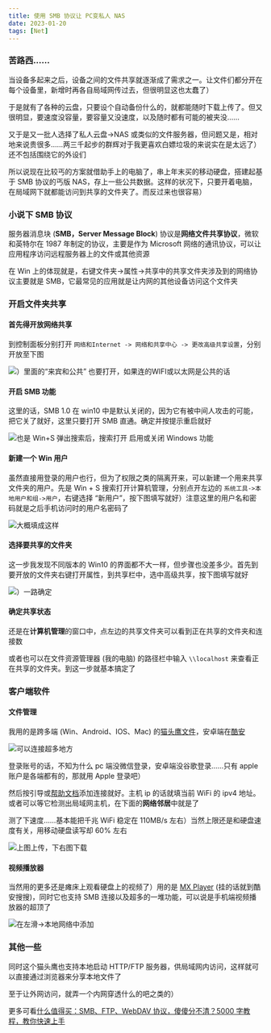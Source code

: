 ```yaml
---
title: 使用 SMB 协议让 PC变私人 NAS
date: 2023-01-20
tags: [Net]
---
```


### 苦路西……

当设备多起来之后，设备之间的文件共享就逐渐成了需求之一。让文件们都分开在每个设备里，新增时再各自局域网传过去，但很明显这也太蠢了）

于是就有了各种的云盘，只要设个自动备份什么的，就都能随时下载上传了。但又很明显，要速度没容量，要容量又没速度，以及随时都有可能的被夹没……

又于是又一批人选择了私人云盘->NAS 或类似的文件服务器，但问题又是，相对地来说贵很多……两三千起步的群辉对于我更喜欢白嫖垃圾的来说实在是太远了）还不包括围绕它的外设们

所以说现在比较丐的方案就借助手上的电脑了，串上年末买的移动硬盘，搭建起基于 SMB 协议的丐版 NAS，存上一些公共数据。这样的状况下，只要开着电脑，在局域网下就都能访问到共享的文件夹了。而反过来也很容易）

### 小说下 SMB 协议

服务器消息块 (**SMB，Server Message Block**) 协议是**网络文件共享协议**，微软和英特尔在 1987 年制定的协议，主要是作为 Microsoft 网络的通讯协议，可以让应用程序访问远程服务器上的文件或其他资源

在 Win 上的体现就是，右键文件夹->属性->共享中的共享文件夹涉及到的网络协议主要就是 SMB，它最常见的应用就是让内网的其他设备访问这个文件夹

### 开启文件夹共享

#### 首先得开放网络共享

到控制面板分别打开 `网络和Internet -> 网络和共享中心 -> 更改高级共享设置`，分别开放至下图

![）里面的“来宾和公共” 也要打开，如果连的WIFI或以太网是公共的话](https://p.chilfish.top/blog/SMB_openFound.webp)

#### 开启 SMB 功能

这里的话，SMB 1.0 在 win10 中是默认关闭的，因为它有被中间人攻击的可能，把它关了就好，这里只要打开 SMB 直通。确定并按提示重启就好

![也是 Win+S 弹出搜索后，搜索打开 启用或关闭 Windows 功能](https://p.chilfish.top/blog/SMB_openSMB.webp)

#### 新建一个 Win 用户

虽然直接用登录的用户也行，但为了权限之类的隔离开来，可以新建一个用来共享文件夹的用户。先是 Win + S 搜索打开计算机管理，分别点开左边的 `系统工具->本地用户和组->用户`，右键选择 “新用户”，按下图填写就好）注意这里的用户名和密码就是之后手机访问时的用户名密码了

![大概填成这样](https://p.chilfish.top/blog/SMB_PConfig.webp)

#### 选择要共享的文件夹

这一步我发现不同版本的 Win10 的界面都不大一样，但步骤也没差多少。首先到要开放的文件夹右键打开属性，到共享栏中，选中高级共享，按下图填写就好

![）一路确定](https://p.chilfish.top/blog/SMB_shareDir.webp)

#### 确定共享状态

还是在**计算机管理**的窗口中，点左边的共享文件夹可以看到正在共享的文件夹和连接数

或者也可以在文件资源管理器 (我的电脑) 的路径栏中输入 `\\localhost` 来查看正在共享的文件夹。到这一步就基本搞定了

### 客户端软件

#### 文件管理

我用的是跨多端 (Win、Android、IOS、Mac) 的[猫头鹰文件](https://skyjos.cn/owlfiles/)，安卓端在[酷安](https://www.coolapk.com/apk/266816)

![可以连接超多地方](https://p.chilfish.top/blog/SMB_owl.webp)

登录账号的话，不知为什么 pc 端没微信登录，安卓端没谷歌登录……只有 apple 账户是各端都有的，那就用 Apple 登录吧）

然后按引导或[帮助文档](https://www.skyjos.cn/owlfiles/help/android/)添加连接就好。主机 ip 的话就填当前 WiFi 的 ipv4 地址。或者可以等它检测出局域网主机，在下面的**网络邻居**中就是了

测了下速度……基本能把千兆 WiFi 稳定在 110MB/s 左右）当然上限还是和硬盘速度有关，用移动硬盘读写却 60% 左右

![上图上传，下右图下载](https://p.chilfish.top/blog/SMB_speed.webp)

#### 视频播放器

当然用的更多还是瘫床上观看硬盘上的视频了）用的是 [MX Player](https://whiccx5.lanzoul.com/b00109v2j) (挂的话就到酷安搜搜)，同时它也支持 SMB 连接以及超多的一堆功能，可以说是手机端视频播放器的超顶了

![在左滑->本地网络中添加](https://p.chilfish.top/blog/SMB_MXPlayer.webp)

### 其他一些

同时这个猫头鹰也支持本地启动 HTTP/FTP 服务器，供局域网内访问，这样就可以直接通过浏览器来分享本地文件了

至于让外网访问，就弄一个内网穿透什么的吧之类的）

更多可看[什么值得买：SMB、FTP、WebDAV 协议，傻傻分不清？5000 字教程，教你快速上手](https://post.smzdm.com/p/ar6k932q/)
